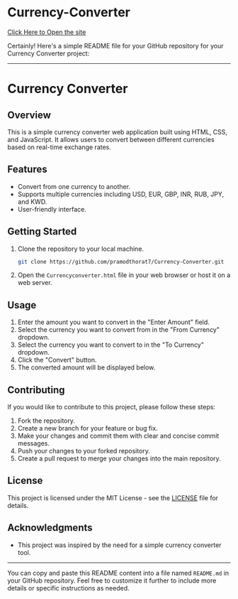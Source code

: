 # Currency-Converter
[Click Here to Open the site](Currencyconverter.html)

Certainly! Here's a simple README file for your GitHub repository for your Currency Converter project:

---

# Currency Converter

## Overview

This is a simple currency converter web application built using HTML, CSS, and JavaScript. It allows users to convert between different currencies based on real-time exchange rates.

## Features

- Convert from one currency to another.
- Supports multiple currencies including USD, EUR, GBP, INR, RUB, JPY, and KWD.
- User-friendly interface.

## Getting Started

1. Clone the repository to your local machine.

   ```bash
   git clone https://github.com/pramodthorat7/Currency-Converter.git
   ```

2. Open the `Currencyconverter.html` file in your web browser or host it on a web server.

## Usage

1. Enter the amount you want to convert in the "Enter Amount" field.
2. Select the currency you want to convert from in the "From Currency" dropdown.
3. Select the currency you want to convert to in the "To Currency" dropdown.
4. Click the "Convert" button.
5. The converted amount will be displayed below.

## Contributing

If you would like to contribute to this project, please follow these steps:

1. Fork the repository.
2. Create a new branch for your feature or bug fix.
3. Make your changes and commit them with clear and concise commit messages.
4. Push your changes to your forked repository.
5. Create a pull request to merge your changes into the main repository.

## License

This project is licensed under the MIT License - see the [LICENSE](LICENSE) file for details.

## Acknowledgments

- This project was inspired by the need for a simple currency converter tool.

---

You can copy and paste this README content into a file named `README.md` in your GitHub repository. Feel free to customize it further to include more details or specific instructions as needed.
